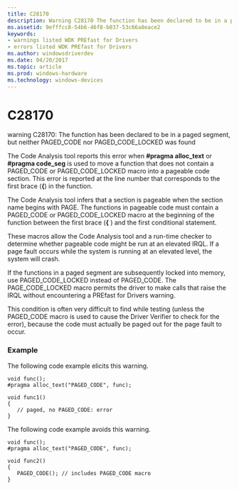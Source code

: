```yaml
---
title: C28170
description: Warning C28170 The function has been declared to be in a paged segment, but neither PAGED_CODE nor PAGED_CODE_LOCKED was found.
ms.assetid: 9efffcc8-54b6-46f8-b037-53c66a8eace2
keywords:
- warnings listed WDK PREfast for Drivers
- errors listed WDK PREfast for Drivers
ms.author: windowsdriverdev
ms.date: 04/20/2017
ms.topic: article
ms.prod: windows-hardware
ms.technology: windows-devices
---
```


# C28170


warning C28170: The function has been declared to be in a paged segment, but neither PAGED\_CODE nor PAGED\_CODE\_LOCKED was found

The Code Analysis tool reports this error when **\#pragma alloc\_text** or **\#pragma code\_seg** is used to move a function that does not contain a PAGED\_CODE or PAGED\_CODE\_LOCKED macro into a pageable code section. This error is reported at the line number that corresponds to the first brace (**{**) in the function.

The Code Analysis tool infers that a section is pageable when the section name begins with PAGE. The functions in pageable code must contain a PAGED\_CODE or PAGED\_CODE\_LOCKED macro at the beginning of the function between the first brace (**{** ) and the first conditional statement.

These macros allow the Code Analysis tool and a run-time checker to determine whether pageable code might be run at an elevated IRQL. If a page fault occurs while the system is running at an elevated level, the system will crash.

If the functions in a paged segment are subsequently locked into memory, use PAGED\_CODE\_LOCKED instead of PAGED\_CODE. The PAGE\_CODE\_LOCKED macro permits the driver to make calls that raise the IRQL without encountering a PREfast for Drivers warning.

This condition is often very difficult to find while testing (unless the PAGED\_CODE macro is used to cause the Driver Verifier to check for the error), because the code must actually be paged out for the page fault to occur.

### <span id="example"></span><span id="EXAMPLE"></span>Example

The following code example elicits this warning.

```
void func();
#pragma alloc_text("PAGED_CODE", func);

void func1()
{
   // paged, no PAGED_CODE: error
}
```

The following code example avoids this warning.

```
void func();
#pragma alloc_text("PAGED_CODE", func);

void func2()
{
   PAGED_CODE(); // includes PAGED_CODE macro
}
```

 

 





